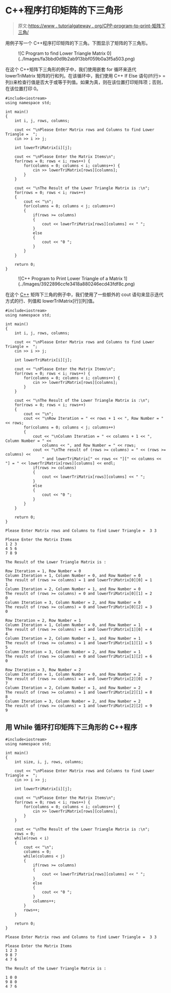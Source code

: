 # C++程序打印矩阵的下三角形

> 原文:[https://www . tutorialgateway . org/CPP-program-to-print-矩阵下三角/](https://www.tutorialgateway.org/cpp-program-to-print-lower-triangle-of-a-matrix/)

用例子写一个 C++程序打印矩阵的下三角。下图显示了矩阵的下三角形。

<figure class="wp-block-image">![C Program to find Lower Triangle Matrix 0](../Images/fa3bbd0d9b2ab913bbf059b0a3f5a503.png)</figure>

在这个 C++矩阵下三角形的例子中，我们使用嵌套 for 循环来迭代 lowerTriMatrix 矩阵的行和列。在该循环中，我们使用 C++ If Else 语句(If(行> =列))来检查行值是否大于或等于列值。如果为真，则在该位置打印矩阵项；否则，在该位置打印 0。

```
#include<iostream>
using namespace std;

int main()
{
	int i, j, rows, columns;

	cout << "\nPlease Enter Matrix rows and Columns to find Lower Triangle =  ";
	cin >> i >> j;

	int lowerTriMatrix[i][j];

	cout << "\nPlease Enter the Matrix Items\n";
	for(rows = 0; rows < i; rows++)	{
		for(columns = 0; columns < i; columns++) {
			cin >> lowerTriMatrix[rows][columns];
		}		
	}

 	cout << "\nThe Result of the Lower Triangle Matrix is :\n";
 	for(rows = 0; rows < i; rows++)
  	{
  		cout << "\n";
   		for(columns = 0; columns < j; columns++)
    	{
    		if(rows >= columns)
    		{
    			cout << lowerTriMatrix[rows][columns] << " ";
			}
			else
			{
				cout << "0 ";
			}
   	 	}
  	}	

 	return 0;
}
```

<figure class="wp-block-image size-large">![C++ Program to Print Lower Triangle of a Matrix 1](../Images/3922896ccfe3418a880246ecd43fdf8c.png)</figure>

在这个 [C++](https://www.tutorialgateway.org/cpp-programs/) 矩阵下三角的例子中，我们使用了一些额外的 cout 语句来显示迭代方式的行、列值和 lowerTriMatrix[行][列]值。

```
#include<iostream>
using namespace std;

int main()
{
	int i, j, rows, columns;

	cout << "\nPlease Enter Matrix rows and Columns to find Lower Triangle =  ";
	cin >> i >> j;

	int lowerTriMatrix[i][j];

	cout << "\nPlease Enter the Matrix Items\n";
	for(rows = 0; rows < i; rows++)	{
		for(columns = 0; columns < i; columns++) {
			cin >> lowerTriMatrix[rows][columns];
		}		
	}

 	cout << "\nThe Result of the Lower Triangle Matrix is :\n";
 	for(rows = 0; rows < i; rows++)
  	{
  		cout << "\n";
   		cout << "\nRow Iteration = " << rows + 1 << ", Row Number = " << rows;
   		for(columns = 0; columns < j; columns++)
    	{
    		cout << "\nColumn Iteration = " << columns + 1 << ", Column Number = " << 
			  	columns << ", and Row Number = " << rows;
			cout << "\nThe result of (rows >= columns) = " << (rows >= columns) << 
				" and lowerTriMatrix[" << rows << "][" << columns << "] = " << lowerTriMatrix[rows][columns] << endl;
    		if(rows >= columns)
    		{
    			cout << lowerTriMatrix[rows][columns] << " ";
			}
			else
			{
				cout << "0 ";
			}
   	 	}
  	}	

 	return 0;
}
```

```
Please Enter Matrix rows and Columns to find Lower Triangle =  3 3

Please Enter the Matrix Items
1 2 3
4 5 6
7 8 9

The Result of the Lower Triangle Matrix is :

Row Iteration = 1, Row Number = 0
Column Iteration = 1, Column Number = 0, and Row Number = 0
The result of (rows >= columns) = 1 and lowerTriMatrix[0][0] = 1
1 
Column Iteration = 2, Column Number = 1, and Row Number = 0
The result of (rows >= columns) = 0 and lowerTriMatrix[0][1] = 2
0 
Column Iteration = 3, Column Number = 2, and Row Number = 0
The result of (rows >= columns) = 0 and lowerTriMatrix[0][2] = 3
0 

Row Iteration = 2, Row Number = 1
Column Iteration = 1, Column Number = 0, and Row Number = 1
The result of (rows >= columns) = 1 and lowerTriMatrix[1][0] = 4
4 
Column Iteration = 2, Column Number = 1, and Row Number = 1
The result of (rows >= columns) = 1 and lowerTriMatrix[1][1] = 5
5 
Column Iteration = 3, Column Number = 2, and Row Number = 1
The result of (rows >= columns) = 0 and lowerTriMatrix[1][2] = 6
0 

Row Iteration = 3, Row Number = 2
Column Iteration = 1, Column Number = 0, and Row Number = 2
The result of (rows >= columns) = 1 and lowerTriMatrix[2][0] = 7
7 
Column Iteration = 2, Column Number = 1, and Row Number = 2
The result of (rows >= columns) = 1 and lowerTriMatrix[2][1] = 8
8 
Column Iteration = 3, Column Number = 2, and Row Number = 2
The result of (rows >= columns) = 1 and lowerTriMatrix[2][2] = 9
9
```

## 用 While 循环打印矩阵下三角形的 C++程序

```
#include<iostream>
using namespace std;

int main()
{
	int size, i, j, rows, columns;

	cout << "\nPlease Enter Matrix rows and Columns to find Lower Triangle =  ";
	cin >> i >> j;

	int lowerTriMatrix[i][j];

	cout << "\nPlease Enter the Matrix Items\n";
	for(rows = 0; rows < i; rows++)	{
		for(columns = 0; columns < i; columns++) {
			cin >> lowerTriMatrix[rows][columns];
		}		
	}

 	cout << "\nThe Result of the Lower Triangle Matrix is :\n";
 	rows = 0; 
 	while(rows < i)
  	{
  		cout << "\n";
  		columns = 0; 
   		while(columns < j)
    	{
    		if(rows >= columns)
    		{
    			cout << lowerTriMatrix[rows][columns] << " ";
			}
			else
			{
				cout << "0 ";
			}
			columns++;
   	 	}
   	 	rows++;
  	}	

 	return 0;
}
```

```
Please Enter Matrix rows and Columns to find Lower Triangle =  3 3

Please Enter the Matrix Items
1 2 3
9 8 7
4 7 6

The Result of the Lower Triangle Matrix is :

1 0 0 
9 8 0 
4 7 6 
```